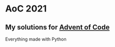# AoC 2021
## My solutions for [Advent of Code](https://adventofcode.com)

Everything made with Python 